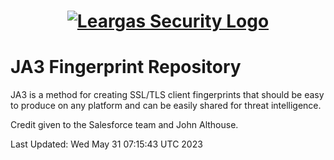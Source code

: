 <h1 align="center">

[![Leargas Security Logo](https://avatars.githubusercontent.com/u/65365097?s=200&v=4)](https:://www.leargassecurity.com)
</h1>

# JA3 Fingerprint Repository

JA3 is a method for creating SSL/TLS client fingerprints that should be easy to produce on any platform and can be easily shared for threat intelligence.

Credit given to the Salesforce team and John Althouse.

Last Updated:
Wed May 31 07:15:43 UTC 2023
